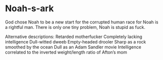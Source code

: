 # Noah-s-ark
God chose Noah to be a new start for the corrupted human race for Noah is a rightful man. There is only one tiny problem, Noah is stupid as fuck. 

Alternative descriptions:
Retarded motherfucker
Completely lacking intelligence
Dull-witted dweeb
Empty-headed drooler
Sharp as a rock smoothed by the ocean
Dull as an Adam Sandler movie
Intelligence correlated to the inverted weight/length ratio of Afton’s mom
